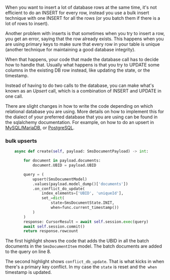 When you want to insert a lot of database rows at the same time, it's not efficient
to do an INSERT for every row, instead you use a bulk insert technique with one
INSERT for all the rows (or you batch them if there is a lot of rows to insert).

Another problem with inserts is that sometimes when you try to insert a row, you get
an error, saying that the row already exists. This happens when you are using primary
keys to make sure that every row in your table is unique (another technique for maintaining
a good database integrity).

When that happens, your code that made the database call has to decide how to handle that.
Usually what happens is that you try to UPDATE some columns in the existing DB row instead,
like updating the state, or the timestamp.

Instead of having to do two calls to the database, you can make what's known as an *Upsert* call,
which is a combination of INSERT and UPDATE in one call.

There are slight changes in how to write the code depending on which relational database you are using.
More details on how to implement this for the dialect of your preferred database that you are using can
be found in the sqlalchemy documentation. For example, on how to do an upsert in
[MySQL/MariaDB](https://docs.sqlalchemy.org/en/20/dialects/mysql.html#mysql-insert-on-duplicate-key-update),
or [PostgreSQL](https://docs.sqlalchemy.org/en/20/dialects/postgresql.html#insert-on-conflict-upsert).

### bulk upserts

``` py linenums="1" hl_lines="3-4 9-14" title="snippet from: app/sms_document/sms_document_crud.py"
    async def create(self, payload: SmsDocumentPayload) -> int:

        for document in payload.documents:
            document.UBID = payload.UBID

        query = (
            upsert(SmsDocumentModel)
            .values(payload.model_dump()['documents'])
            .on_conflict_do_update(
                index_elements=['UBID', 'uniqueId'],
                set_=dict(
                    state=SmsDocumentState.INIT,
                    when=func.current_timestamp())
            )
        )
        response: CursorResult = await self.session.exec(query)
        await self.session.commit()
        return response.rowcount
```

The first highlight shows the code that adds the UBID in all the batch documents in the
`SmsDocumentItem` model. The batch documents are added to the query on line 8.

The second highlight shows `conflict_db_update`. That is what kicks in when there's
a primary key conflict. In my case the `state` is reset and the` when` timestamp is updated.
